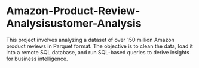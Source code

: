 # Amazon-Product-Review-Analysisustomer-Analysis
This project involves analyzing a dataset of over 150 million Amazon product reviews in Parquet format. The objective is to clean the data, load it into a remote SQL database, and run SQL-based queries to derive insights for business intelligence.
